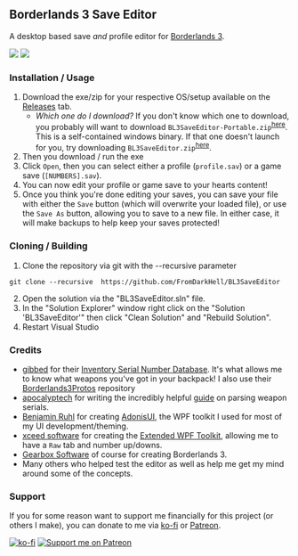 ## Borderlands 3 Save Editor

A desktop based save _and_ profile editor for [Borderlands 3](borderlands.com/).

![](https://img.shields.io/tokei/lines/github/FromDarkHell/BL3SaveEditor?style=for-the-badge) ![](https://img.shields.io/github/downloads/FromDarkHell/BL3SaveEditor/total?style=for-the-badge)

### Installation / Usage

1. Download the exe/zip for your respective OS/setup available on the [Releases](https://github.com/FromDarkHell/BL3SaveEditor/releases) tab.
   - _Which one do I download?_ If you don't know which one to download, you probably will want to download `BL3SaveEditor-Portable.zip`<sup>[here](https://github.com/FromDarkHell/BL3SaveEditor/releases/latest/download/BL3SaveEditor-Portable.zip)</sup>. This is a self-contained windows binary. If that one doesn't launch for you, try downloading `BL3SaveEditor.zip`<sup>[here](https://github.com/FromDarkHell/BL3SaveEditor/releases/latest/download/BL3SaveEditor.zip)</sup>.
2. Then you download / run the exe
3. Click `Open`, then you can select either a profile (`profile.sav`) or a game save (`[NUMBERS].sav`).
4. You can now edit your profile or game save to your hearts content!
5. Once you think you're done editing your saves, you can save your file with either the `Save` button (which will overwrite your loaded file), or use the `Save As` button, allowing you to save to a new file. In either case, it will make backups to help keep your saves protected!

### Cloning / Building

1. Clone the repository via git with the --recursive parameter
```console
git clone --recursive  https://github.com/FromDarkHell/BL3SaveEditor
```
2. Open the solution via the "BL3SaveEditor.sln" file.
3. In the "Solution Explorer" window right click on the "Solution 'BL3SaveEditor'" then click "Clean Solution" and "Rebuild Solution".
4. Restart Visual Studio

### Credits

- [gibbed](https://github.com/Gibbed) for their [Inventory Serial Number Database](https://github.com/gibbed/Borderlands3Dumps). It's what allows me to know what weapons you've got in your backpack! I also use their [Borderlands3Protos](https://github.com/gibbed/Borderlands3Protos) repository
- [apocalyptech](https://github.com/apocalyptech/) for writing the incredibly helpful [guide](https://github.com/BLCM/BLCMods/wiki/Understanding-BL3-Item-Serial-Numbers) on parsing weapon serials.
- [Benjamin Ruhl](https://github.com/benruehl) for creating [AdonisUI](https://github.com/benruehl/adonis-ui), the WPF toolkit I used for most of my UI development/theming.
- [xceed software](https://github.com/xceedsoftware) for creating the [Extended WPF Toolkit](https://github.com/xceedsoftware/wpftoolkit), allowing me to have a `Raw` tab and number up/downs.
- [Gearbox Software](https://www.gearboxsoftware.com/) of course for creating Borderlands 3.
- Many others who helped test the editor as well as help me get my mind around some of the concepts.

### Support

If you for some reason want to support me financially for this project (or others I make), you can donate to me via [ko-fi](https://ko-fi.com/fromdarkhell) or [Patreon](https://patreon.com/fromdarkhell).

[![ko-fi](https://ko-fi.com/img/githubbutton_sm.svg)](https://ko-fi.com/O4O44GLCD) [![Support me on Patreon](https://img.shields.io/endpoint.svg?url=https%3A%2F%2Fshieldsio-patreon.vercel.app%2Fapi%3Fusername%3Dfromdarkhell%26type%3Dpatrons&style=for-the-badge)](https://patreon.com/fromdarkhell)
